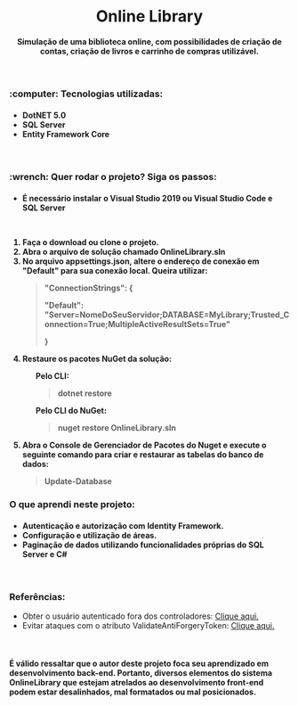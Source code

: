 <h1 align="center">Online Library</h1>
<h4 align="center">Simulação de uma biblioteca online, com possibilidades de criação de contas, criação de livros e carrinho de compras utilizável.</h3>

<br/>
<h3>:computer: Tecnologias utilizadas:</h3>
<h4>
 <ul>
  <li>DotNET 5.0</li>
  <li>SQL Server</li>
  <li>Entity Framework Core</li>
  </ul>
</h4>

<br/>
<h3>:wrench: Quer rodar o projeto? Siga os passos:</h3>
<h4>
 <ul><li>É necessário instalar o Visual Studio 2019 ou Visual Studio Code e SQL Server</li></ul>
 
 <br/>
 <ol>
  <li>Faça o download ou clone o projeto.</li>
  <li>Abra o arquivo de solução chamado OnlineLibrary.sln</li>
  <li>No arquivo appsettings.json, altere o endereço de conexão em "Default" para sua conexão local. Queira utilizar:
   <blockquote>
    "ConnectionStrings": { 
     <p>"Default": "Server=NomeDoSeuServidor;DATABASE=MyLibrary;Trusted_Connection=True;MultipleActiveResultSets=True"</p>
    }
   </blockquote>
  </li>
  <li>Restaure os pacotes NuGet da solução:
   <ul>
    <p>Pelo CLI: <blockquote>dotnet restore</blockquote></p>
    <p>Pelo CLI do NuGet: <blockquote>nuget restore OnlineLibrary.sln</blockquote></p>
   </ul>
  </li>
  
  <li>Abra o Console de Gerenciador de Pacotes do Nuget e execute o seguinte comando para criar e restaurar as tabelas do banco de dados:<blockquote>Update-Database</blockquote></li>
 </ol>
</h4>

<h3>O que aprendi neste projeto:</h3>
<h4>
 <ul>
  <li>Autenticação e autorização com Identity Framework.</li>
  <li>Configuração e utilização de áreas.</li>
  <li>Paginação de dados utilizando funcionalidades próprias do SQL Server e C#</li>
 </ul>
</h4>

<br/>
<h3>Referências:</h3>
<ul>
 <li>Obter o usuário autenticado fora dos controladores: <a href="https://stackoverflow.com/questions/57990635/get-current-user-outside-of-controller">Clique aqui.</a></li>
 <li>Evitar ataques com o atributo ValidateAntiForgeryToken: <a href="https://docs.microsoft.com/pt-br/aspnet/core/security/anti-request-forgery?view=aspnetcore-5.0">Clique aqui.</a></li>
 </ul>
 
 <br/>
<h4>É válido ressaltar que o autor deste projeto foca seu aprendizado em desenvolvimento back-end. Portanto, diversos elementos do sistema OnlineLibrary que estejam atrelados ao desenvolvimento front-end podem estar desalinhados, mal formatados ou mal posicionados.
</h4>
